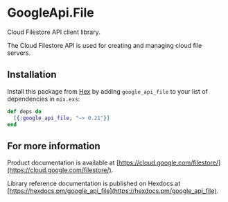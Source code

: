 # GoogleApi.File

Cloud Filestore API client library.

The Cloud Filestore API is used for creating and managing cloud file servers.

## Installation

Install this package from [Hex](https://hex.pm) by adding
`google_api_file` to your list of dependencies in `mix.exs`:

```elixir
def deps do
  [{:google_api_file, "~> 0.21"}]
end
```

## For more information

Product documentation is available at [https://cloud.google.com/filestore/](https://cloud.google.com/filestore/).

Library reference documentation is published on Hexdocs at
[https://hexdocs.pm/google_api_file](https://hexdocs.pm/google_api_file).
